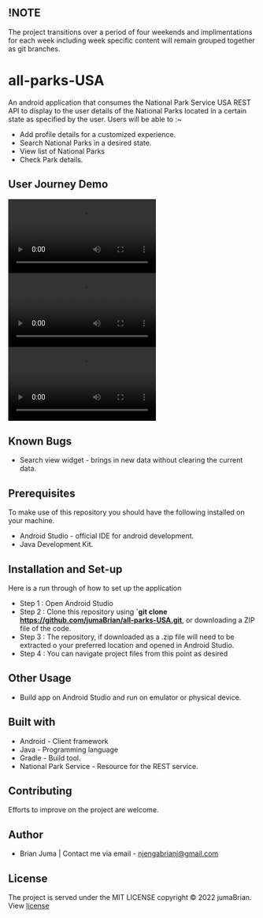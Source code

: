 ## !NOTE
The project transitions over a period of four weekends and implimentations for each week including week specific content will remain grouped together as git branches.

# all-parks-USA
An android application that consumes the National Park Service USA REST API to display to the user details of the National Parks located in a certain state as specified by the user.
Users will be able to :~
* Add profile details for a customized experience.
* Search National Parks in a desired state.
* View list of National Parks
* Check Park details.

## User Journey Demo
  <video src= "https://user-images.githubusercontent.com/98020785/172264323-850fdbb0-6faa-419d-ab85-dd512beb421f.mp4" controls></video>
  <video src= "https://user-images.githubusercontent.com/98020785/172588575-dafa0bc6-ff2f-40f5-898c-1cb0d826aff5.mp4" controls></video>
  <video src= "https://user-images.githubusercontent.com/98020785/173708711-256dbe18-ed13-4ed3-b350-d656c795c798.mp4" controls></video>
  
## Known Bugs
* Search view widget - brings in new data without clearing the current data.

## Prerequisites
To make use of this repository you should have the following installed on your machine.
* Android Studio - official IDE for android development.
* Java Development Kit.


## Installation and Set-up
Here is a run through of how to set up the application
* Step 1 : Open Android Studio
* Step 2 : Clone this repository using **`git clone https://github.com/jumaBrian/all-parks-USA.git**, or downloading a ZIP file of the code.
* Step 3 : The repository, if downloaded as a .zip file will need to be extracted o your preferred location and opened in Android Studio.
* Step 4 : You can navigate project files from this point as desired

## Other Usage 
* Build app on Android Studio and run on emulator or physical device.

## Built with
* Android - Client framework
* Java - Programming language
* Gradle - Build tool.
* National Park Service - Resource for the REST service.

## Contributing
Efforts to improve on the project are welcome.

## Author
* Brian Juma  |
Contact me via email - njengabrianj@gmail.com

## License 
The project is served under the MIT LICENSE copyright &copy; 2022 jumaBrian.
View <a href="https://github.com/jumaBrian/all-parks-USA/blob/master/LICENSE">license</a>
